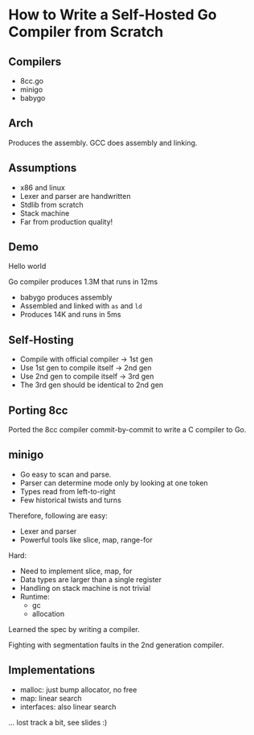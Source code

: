 # How to Write a Self-Hosted Go Compiler from Scratch

## Compilers

* 8cc.go
* minigo
* babygo

## Arch

Produces the assembly. GCC does assembly and linking.

## Assumptions

* x86 and linux
* Lexer and parser are handwritten
* Stdlib from scratch
* Stack machine
* Far from production quality!


## Demo

Hello world

Go compiler produces 1.3M that runs in 12ms

* babygo produces assembly
* Assembled and linked with `as` and `ld`
* Produces 14K and runs in 5ms

## Self-Hosting

* Compile with official compiler -> 1st gen
* Use 1st gen to compile itself -> 2nd gen
* Use 2nd gen to compile itself -> 3rd gen
* The 3rd gen should be identical to 2nd gen

## Porting 8cc

Ported the 8cc compiler commit-by-commit to write a C compiler to Go.

## minigo

* Go easy to scan and parse.
* Parser can determine mode only by looking at one token
* Types read from left-to-right
* Few historical twists and turns

Therefore, following are easy:

* Lexer and parser
* Powerful tools like slice, map, range-for

Hard:

* Need to implement slice, map, for
* Data types are larger than a single register
* Handling on stack machine is not trivial
* Runtime:
    - gc
    - allocation

Learned the spec by writing a compiler.

Fighting with segmentation faults in the 2nd generation compiler.

## Implementations

* malloc: just bump allocator, no free
* map: linear search
* interfaces: also linear search

... lost track a bit, see slides :)
